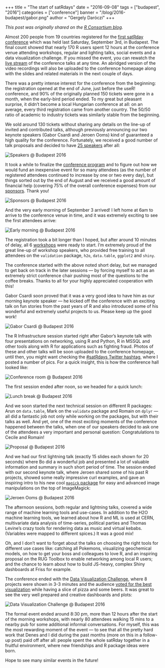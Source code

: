 +++
title = "The start of satRdays"
date = "2016-09-08"
tags = ["budapest", "2016"]
categories = ["conference"]
banner = "/blog/2016-budapest/gabor.png"
author = "Gergely Daróczi"
+++

*This post was originally shared on the [R Consortium blog](https://www.r-consortium.org/blog/2016/09/07/the-start-of-satrdays).*

Almost 200 people from 19 countries registered for the [first satRday conference](http://budapest.satrdays.org/) which was held last Saturday, September 3rd, in Budapest. The final count showed that nearly 170 R users spent 12 hours at the conference venue attending workshops, regular and lighting talks, social events and a data visualization challenge. If you missed the event, you can rewatch the [live stream](http://budapest.satrdays.org/#stream) of the conference talks at any time. An abridged version of the video recordings will also be uploaded to the conference homepage along with the slides and related materials in the next couple of days.

There was a pretty intense interest for the conference from the beginning: the registration opened at the end of June, just before the useR! conference, and 90% of the originally planned 150 tickets were gone in a month, when the early-bird period ended. To my great but pleasant surprise, it didn’t become a local Hungarian conference at all: on an average, every third registration came from another country. The 50/50 ratio of academic to industry tickets was similarly stable from the beginning.

We sold around 130 tickets without sharing any details on the line-up of invited and contributed talks, although previously announcing our two keynote speakers (Gabor Csardi and Jeroen Ooms) kind of guaranteed a high quality for the conference. Fortunately, we received a good number of talk proposals and decided to have [25 speakers](http://budapest.satrdays.org/#keynotes) after all:

![Speakers @ Budapest 2016](/blog/2016-budapest/speakers.jpg)

It took a while to finalize the [conference program](http://budapest.satrdays.org/#schedule) and to figure out how we would fund an inexpensive event for so many attendees (as the number of registered attendees continued to increase by one or two every day), but things sorted out by the end of August and we received a good amount of financial help (covering 75% of the overall conference expenses) from our [sponsors](http://budapest.satrdays.org/#sponsors). Thank you!

![Sponsors @ Budapest 2016](/blog/2016-budapest/sponsors.png)

And the very early morning of September 3 arrived! I left home at 6am to arrive to the conference venue in time, and it was extremely exciting to see the first attendees arrive:

![Early morning @ Budapest 2016](/blog/2016-budapest/morning.png)

The registration took a bit longer than I hoped, but after around 10 minutes of delay, all 6 [workshops](http://budapest.satrdays.org/#workshops) were ready to start. I’m extremely proud of the great line-up of workshop speakers, who provided free training to all attendees on the `validation` package, `h2o`, `data.table`, `ggplot2` and `shiny`.

The conference started with the above noted short delay, but we managed to get back on track in the later sessions — by forcing myself to act as an extremely strict conference chair pushing most of the questions to the coffee breaks. Thanks to all for your highly appreciated cooperation with this!

Gabor Csardi soon proved that it was a very good idea to have him as our morning keynote speaker — he kicked off the conference with an exciting talk on fun stories from the past years of R and also introduced some of his wonderful and extremely useful projects to us. Please keep up the good work!

![Gabor Csardi @ Budapest 2016](/blog/2016-budapest/gabor.png)

The R Infrastructure session started right after Gabor’s keynote talk with four presentations on networking, using R and Python, R in MSSQL and other tools along with R for applications such as fighting fraud. Photos of these and other talks will be soon uploaded to the conference homepage, until then, you might want checking the [#satRdays Twitter hashtag](https://twitter.com/search?q=%23satRdays&src=typd), where I posted a number of pics. For a quick insight, this is how the conference hall looked like:

![Conference room @ Budapest 2016](/blog/2016-budapest/room.png)

The first session ended after noon, so we headed for a quick lunch:

![Lunch break @ Budapest 2016](/blog/2016-budapest/lunch.png)

And we soon started the next technical session on different R packages: Arun on `data.table`, Mark on the `validate` package and Romain on `dplyr` — all did a fantastic job not only while working on the packages, but with their talks as well. And yet, one of the most exciting moments of the conference happened between the talks, when one of our speakers decided to ask one of the attendees a very important and personal question: Congratulations to Cecile and Romain!

![Proposal @ Budapest 2016](/blog/2016-budapest/proposal.png)

And we had our first lightning talk (exactly 15 slides each shown for 20 seconds) where Bo did a wonderful job and presented a lot of valuable information and summary in such short period of time. The session ended with our second keynote talk, where Jeroen shared some of his past R projects, showed some really impressive curl examples, and gave an inspiring intro to his new cool [`magick` package](https://mran.revolutionanalytics.com/package/magick/) for easy and advanced image manipulations on the top of ImageMagick:

![Jeroen Ooms @ Budapest 2016](/blog/2016-budapest/jeroen.png)

The afternoon sessions, both regular and lightning talks, covered a wide range of machine learning tools and use-cases. In addition to the H2O machine learning tools, we learned about how R and ML is used at CERN, multivariate data analysis of time-series, political parties and Thomas Levine’s crazy tools for rendering data as music and virtual kebabs. (Variables were mapped to different spices.)  It was a good mix!

Oh, and I don’t want to forget about the talks on choosing the right tools for different use cases like: catching all Pokemons, visualizing geochemical models, on how to get your boss and colleagues to love R, and an inspiring proposal on the RUG Toolbox to enable networking among local R users; and the chance to learn about how to build JS-heavy, complex Shiny dashboards at Friss for example.

The conference ended with the [Data Visualization Challenge](http://budapest.satrdays.org/#datavizcompo), where 8 projects were shown in 3-3 minutes and the audience [voted for the best visualization](https://medium.com/@BenceArato/data-visualization-challenge-at-the-first-satrdays-conference-93b5446879f) while having a slice of pizza and some beers. It was great to see the very well prepared and creative dashboards and plots:

![Data Visualization Challenge @ Budapest 2016](/blog/2016-budapest/dataviz.png)

The formal event ended around 8:30 pm, more than 12 hours after the start of the morning workshops, with nearly 80 attendees walking 15 mins to a nearby pub for some additional informal conversations. For myself, this was the most rewarding moment of the event — to see that all the pretty hard work that Denes and I did during the past months (more on this in a follow-up post) paid off after all: people spent the whole satRday together in a fruitful environment, where new friendships and R package ideas were born.

Hope to see many similar events in the future!
